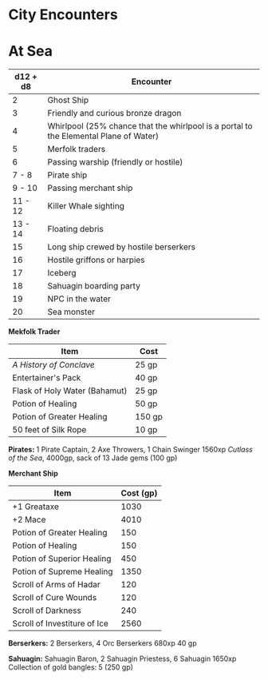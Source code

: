 # City Encounters

# At Sea
| d12 + d8 | **Encounter**                                                                         |
| -------- | ------------------------------------------------------------------------------------- |
| 2        | Ghost Ship                                                                            |
| 3        | Friendly and curious bronze dragon                                                    |
| 4        | Whirlpool (25% chance that the whirlpool is a portal to the Elemental Plane of Water) |
| 5        | Merfolk traders                                                                       |
| 6        | Passing warship (friendly or hostile)                                                 |
| 7 - 8    | Pirate ship                                                                           |
| 9 - 10   | Passing merchant ship                                                                 |
| 11 - 12  | Killer Whale sighting                                                                 |
| 13 - 14  | Floating debris                                                                       |
| 15       | Long ship crewed by hostile berserkers                                                |
| 16       | Hostile griffons or harpies                                                           |
| 17       | Iceberg                                                                               |
| 18       | Sahuagin boarding party                                                               |
| 19       | NPC in the water                                                                      |
| 20       | Sea monster                                                                           |
**Mekfolk Trader** 

| Item                          | Cost   |
| ----------------------------- | ------ |
| *A History of Conclave*       | 25 gp  |
| Entertainer's Pack            | 40 gp  |
| Flask of Holy Water (Bahamut) | 25 gp  |
| Potion of Healing             | 50 gp  |
| Potion of Greater Healing     | 150 gp |
| 50 feet of Silk Rope          | 10 gp  |

**Pirates:** 1 Pirate Captain, 2 Axe Throwers, 1 Chain Swinger
	1560xp
	*Cutlass of the Sea*, 4000gp, sack of 13 Jade gems (100 gp) 

**Merchant Ship**

| Item                         | Cost (gp) |
| ---------------------------- | --------- |
| +1 Greataxe                  | 1030      |
| +2 Mace                      | 4010      |
| Potion of Greater Healing    | 150       |
| Potion of Healing            | 150       |
| Potion of Superior Healing   | 450       |
| Potion of Supreme Healing    | 1350      |
| Scroll of Arms of Hadar      | 120       |
| Scroll of Cure Wounds        | 120       |
| Scroll of Darkness           | 240       |
| Scroll of Investiture of Ice | 2560      |

**Berserkers:** 2 Berserkers, 4 Orc Berserkers
	680xp
	40 gp

**Sahuagin:** Sahuagin Baron, 2 Sahuagin Priestess, 6 Sahuagin
	1650xp
	Collection of gold bangles: 5 (250 gp)
